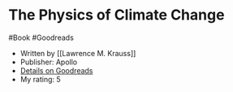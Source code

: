 # The Physics of Climate Change
#Book #Goodreads
- Written by [[Lawrence M. Krauss]]
- Publisher: Apollo
- [Details on Goodreads](https://www.goodreads.com/book/show/55572818)
- My rating: 5
